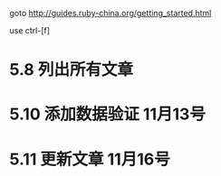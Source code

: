 goto http://guides.ruby-china.org/getting_started.html

use ctrl-[f]

  # 5.8 列出所有文章	

  # 5.10 添加数据验证  11月13号

  # 5.11 更新文章  11月16号
